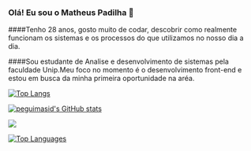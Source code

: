 ### Olá! Eu sou o Matheus Padilha 👋

####Tenho 28 anos, gosto muito de codar, descobrir como realmente funcionam os sistemas e os processos do que utilizamos no nosso dia a dia. 

####Sou estudante de Analise e desenvolvimento de sistemas pela faculdade Unip.Meu foco no momento é o desenvolvimento front-end e estou em busca da minha primeira oportunidade na aréa.

[![Top Langs](https://github-readme-stats.vercel.app/api/top-langs/?username=mpadilhaa&layout=demo)](https://github.com/anuraghazra/github-readme-stats)

<a href="http://www.github.com/mpadilhaa"><img src="https://github-readme-stats-peguimasid.vercel.app/api?username=mpadilhaa&show_icons=true&hide=&count_private=true&title_color=3382ed&text_color=ffffff&icon_color=3382ed&bg_color=171717&hide_border=true&show_icons=true" alt="peguimasid's GitHub stats" /></a>

<a href="http://www.github.com/mpadilhaa"><img src="https://github-readme-streak-stats.herokuapp.com/?user=mpadilhaa&stroke=ffffff&background=171717&ring=3382ed&fire=3382ed&currStreakNum=ffffff&currStreakLabel=3382ed&sideNums=ffffff&sideLabels=ffffff&dates=ffffff&hide_border=true" /></a>


<a href="https://github.com/mpadilhaa" align="left"><img src="https://github-readme-stats-peguimasid.vercel.app/api/top-langs/?username=mpadilhaa&layout=compact&title_color=3382ed&hide=css,objective-c,html&text_color=ffffff&icon_color=3382ed&bg_color=171717&hide_border=true&locale=en&custom_title=Top%20%Languages" alt="Top Languages" /></a>


